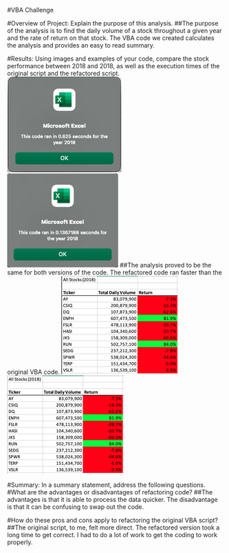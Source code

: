 #VBA Challenge

#Overview of Project: Explain the purpose of this analysis.
##The purpose of the analysis is to find the daily volume of a stock throughout a given year and the rate of return on that stock.  The VBA code we created calculates the analysis and provides an easy to read summary.

#Results: Using images and examples of your code, compare the stock performance between 2018 and 2018, as well as the execution times of the original script and the refactored script.
![The original code](/Resources/original_vba.png)
![The refactored code](/Resources/refactored_vba.png)
##The analysis proved to be the same for both versions of the code.  The refactored code ran faster than the original VBA code.
![Data from the original code](/Resources/VBA_Challenge_2018v1.png)
![Data from the refactored code](/Resources/VBA_Challenge_2018v2.png)

#Summary: In a summary statement, address the following questions.
#What are the advantages or disadvantages of refactoring code?
##The advantages is that it is able to process the data quicker.  The disadvantage is that it can be confusing to swap out the code.

#How do these pros and cons apply to refactoring the original VBA script?
##The original script, to me, felt more direct.  The refactored version took a long time to get correct.  I had to do a lot of work to get the coding to work properly.

